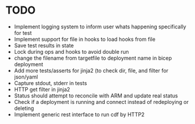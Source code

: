 
# TODO

* Implement logging system to inform user whats happening specifically for test
* Implement support for file in hooks to load hooks from file
* Save test results in state
* Lock during ops and hooks to avoid double run
* change the filename from targetfile to deployment name in bicep deployment
* Add more tests/asserts for jinja2 (to check dir, file, and filter for json/yaml
* Capture stdout, stderr in tests
* HTTP get filter in jinja2
* Status should attempt to reconcile with ARM and update real status
* Check if a deployment is running and connect instead of redeploying or deleting
* Implement generic rest interface to run cdf by HTTP2
